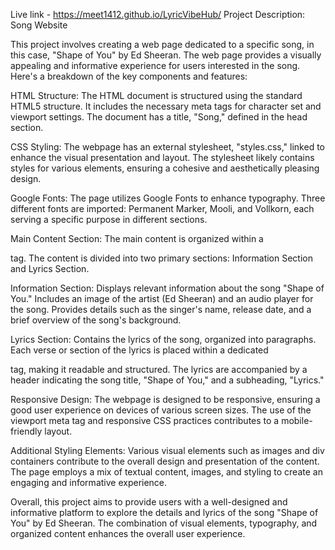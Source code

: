 Live link - https://meet1412.github.io/LyricVibeHub/
Project Description: Song Website

This project involves creating a web page dedicated to a specific song, in this case, "Shape of You" by Ed Sheeran. The web page provides a visually appealing and informative experience for users interested in the song. Here's a breakdown of the key components and features:

HTML Structure:
The HTML document is structured using the standard HTML5 structure.
It includes the necessary meta tags for character set and viewport settings.
The document has a title, "Song," defined in the head section.

CSS Styling:
The webpage has an external stylesheet, "styles.css," linked to enhance the visual presentation and layout.
The stylesheet likely contains styles for various elements, ensuring a cohesive and aesthetically pleasing design.

Google Fonts:
The page utilizes Google Fonts to enhance typography.
Three different fonts are imported: Permanent Marker, Mooli, and Vollkorn, each serving a specific purpose in different sections.

Main Content Section:
The main content is organized within a <main> tag.
The content is divided into two primary sections: Information Section and Lyrics Section.

Information Section:
Displays relevant information about the song "Shape of You."
Includes an image of the artist (Ed Sheeran) and an audio player for the song.
Provides details such as the singer's name, release date, and a brief overview of the song's background.

Lyrics Section:
Contains the lyrics of the song, organized into paragraphs.
Each verse or section of the lyrics is placed within a dedicated <p> tag, making it readable and structured.
The lyrics are accompanied by a header indicating the song title, "Shape of You," and a subheading, "Lyrics."

Responsive Design:
The webpage is designed to be responsive, ensuring a good user experience on devices of various screen sizes.
The use of the viewport meta tag and responsive CSS practices contributes to a mobile-friendly layout.

Additional Styling Elements:
Various visual elements such as images and div containers contribute to the overall design and presentation of the content.
The page employs a mix of textual content, images, and styling to create an engaging and informative experience.

Overall, this project aims to provide users with a well-designed and informative platform to explore the details and lyrics of the song "Shape of You" by Ed Sheeran. The combination of visual elements, typography, and organized content enhances the overall user experience.


